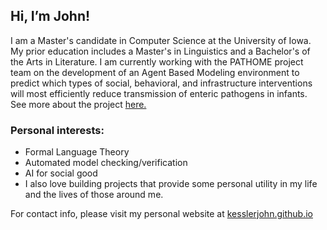 ## Hi, I’m John!

I am a Master's candidate in Computer Science at the University of Iowa. My prior education includes a Master's in Linguistics and a Bachelor's of the Arts in Literature. I am currently working with the PATHOME project team on the development of an Agent Based Modeling environment to predict which types of social, behavioral, and infrastructure interventions will most efficiently reduce transmission of enteric pathogens in infants. See more about the project [here.](https://sewell.lab.uiowa.edu/pathome)
### Personal interests:
 - Formal Language Theory
 - Automated model checking/verification
 - AI for social good
 - I also love building projects that provide some personal utility in my life and the lives of those around me. 

For contact info, please visit my personal website at [kesslerjohn.github.io](https://kesslerjohn.github.io/)
